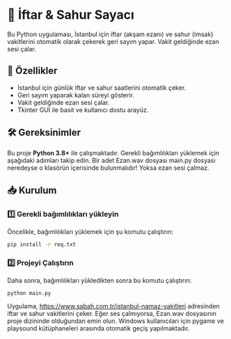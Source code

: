 # 🕌 İftar & Sahur Sayacı

Bu Python uygulaması, İstanbul için iftar (akşam ezanı) ve sahur (imsak) vakitlerini otomatik olarak çekerek geri sayım yapar. Vakit geldiğinde ezan sesi çalar.  

## 🚀 Özellikler
- İstanbul için günlük iftar ve sahur saatlerini otomatik çeker.  
- Geri sayım yaparak kalan süreyi gösterir.  
- Vakit geldiğinde ezan sesi çalar.  
- Tkinter GUI ile basit ve kullanıcı dostu arayüz.  

## 🛠 Gereksinimler
Bu proje **Python 3.8+** ile çalışmaktadır. Gerekli bağımlılıkları yüklemek için aşağıdaki adımları takip edin.
Bir adet Ezan.wav dosyası main.py dosyası neredeyse o klasörün içerisinde bulunmalıdır! Yoksa ezan sesi çalmaz.

## 📥 Kurulum

### 1️⃣ Gerekli bağımlılıkları yükleyin
Öncelikle, bağımlılıkları yüklemek için şu komutu çalıştırın:  

```sh
pip install -r req.txt
```
### 2️⃣ Projeyi Çalıştırın
Daha sonra, bağımlılıkları yükledikten sonra bu komutu çalıştırın:  
```
python main.py
```
Uygulama, https://www.sabah.com.tr/istanbul-namaz-vakitleri adresinden iftar ve sahur vakitlerini çeker.
Eğer ses çalmıyorsa, Ezan.wav dosyasının proje dizininde olduğundan emin olun.
Windows kullanıcıları için pygame ve playsound kütüphaneleri arasında otomatik geçiş yapılmaktadır.
